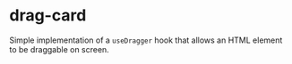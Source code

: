 # drag-card

Simple implementation of a `useDragger` hook that allows an HTML element to be draggable on screen.
